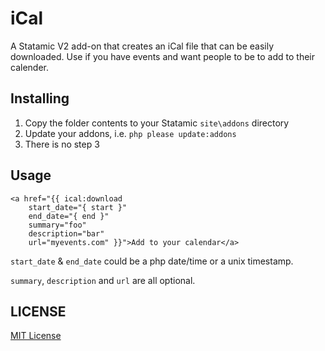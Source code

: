 iCal
=================

A Statamic V2 add-on that creates an iCal file that can be easily downloaded. Use if you have events and want people to be to add to their calender.

## Installing
1. Copy the folder contents to your Statamic `site\addons` directory
2. Update your addons, i.e. `php please update:addons`
3. There is no step 3

## Usage
```
<a href="{{ ical:download 
    start_date="{ start }" 
    end_date="{ end }" 
    summary="foo" 
    description="bar" 
    url="myevents.com" }}">Add to your calendar</a>
```
`start_date` & `end_date` could be a php date/time or a unix timestamp.

`summary`, `description` and `url` are all optional.

## LICENSE

[MIT License](http://emd.mit-license.org)